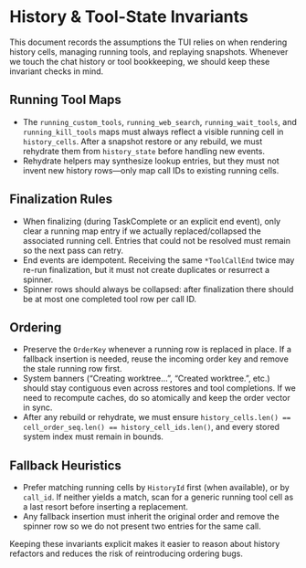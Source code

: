 # History & Tool-State Invariants

This document records the assumptions the TUI relies on when rendering
history cells, managing running tools, and replaying snapshots. Whenever we
touch the chat history or tool bookkeeping, we should keep these invariant
checks in mind.

## Running Tool Maps

- The `running_custom_tools`, `running_web_search`, `running_wait_tools`, and
  `running_kill_tools` maps must always reflect a visible running cell in
  `history_cells`. After a snapshot restore or any rebuild, we must rehydrate
  them from `history_state` before handling new events.
- Rehydrate helpers may synthesize lookup entries, but they must not invent
  new history rows—only map call IDs to existing running cells.

## Finalization Rules

- When finalizing (during TaskComplete or an explicit end event), only clear a
  running map entry if we actually replaced/collapsed the associated running
  cell. Entries that could not be resolved must remain so the next pass can
  retry.
- End events are idempotent. Receiving the same `*ToolCallEnd` twice may
  re-run finalization, but it must not create duplicates or resurrect a
  spinner.
- Spinner rows should always be collapsed: after finalization there should be
  at most one completed tool row per call ID.

## Ordering

- Preserve the `OrderKey` whenever a running row is replaced in place. If a
  fallback insertion is needed, reuse the incoming order key and remove the
  stale running row first.
- System banners (“Creating worktree…”, “Created worktree.”, etc.) should stay
  contiguous even across restores and tool completions. If we need to recompute
  caches, do so atomically and keep the order vector in sync.
- After any rebuild or rehydrate, we must ensure `history_cells.len() ==
  cell_order_seq.len() == history_cell_ids.len()`, and every stored system
  index must remain in bounds.

## Fallback Heuristics

- Prefer matching running cells by `HistoryId` first (when available), or by
  `call_id`. If neither yields a match, scan for a generic running tool cell as
  a last resort before inserting a replacement.
- Any fallback insertion must inherit the original order and remove the
  spinner row so we do not present two entries for the same call.

Keeping these invariants explicit makes it easier to reason about history
refactors and reduces the risk of reintroducing ordering bugs.

